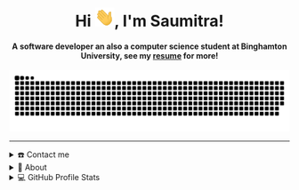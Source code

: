 <div align="center">
<h1 align="center">Hi <img width="35" src="https://github.com/1999AZZAR/1999AZZAR/blob/main/resources/img/waving.gif">, I'm Saumitra!</h1>
<h4 align="center">A software developer an also a computer science student at Binghamton University, see my <a href="https://www.dropbox.com/s/c6qn2l9y10t07qc/Final_Resume-V2.pdf?dl=0" target="_blank">resume</a> for more!</h4>
</div>

<div align="center">
  <img  src="https://github.com/1999AZZAR/1999AZZAR/blob/main/resources/img/grid-snake.svg"
       alt="snake" /></a>
</div>

-----
<details>
  <summary>☎️ Contact me</summary>
<div>
  <samp>
    <h2 align="center">You can reach me by:</h2>
    <p align="center">
      <br/>
      <a href="https://www.linkedin.com/in/saumitra-lohokare/" target="blank"><img align="center"
         src="https://img.shields.io/badge/linkedin-%231DA1F2.svg?style=for-the-badge&logo=linkedin&logoColor=white"
         alt="LinkedIn" height="30"/></a>
      <a href="mailto:slohoka1@binghamton.edu" target="blank"><img align="center"
         src="https://img.shields.io/badge/gmail-EA4335.svg?style=for-the-badge&logo=gmail&logoColor=white"
         alt="Mail" height="30"/></a>
    </p>
  </samp>
</div>
</details>

<details>
  <summary>🧮 About</summary>
<div>
<samp>
<h2 align="center">About this Account</h2>
 <p align="center">
  <a href="github.com/SaumitraLohokare" target="blank"><img align="center" 
     src="https://komarev.com/ghpvc/?username=SaumitraLohokare&style=for-the-badge&label=PROFILE+VIEWS" height="25"
     alt="views count" /></a>
  <a href="https://www.github.com/SaumitraLohokare"><img align="center" 
     src="https://img.shields.io/website?down_message=offline&style=for-the-badge&up_message=online&url=https%3A%2F%2F1999azzar.github.io%2F1999AZZAR%2F" height="25"
     alt="github" /></a>
  </p>
 <p align="center">
  <a href="github.com/SaumitraLohokare"><img align="center"
     src="https://forthebadge.com/images/badges/works-on-my-machine.svg" height="25"
     alt="work on my machine" /></a>
 </p>
 </samp>
</div>
</details>
  
<details> 
  <summary>💻 GitHub Profile Stats</summary>
  <div>
  <samp>
    <h2 align="center"> Github stats </h2>
      <br/>
    <details open>
  <summary><h3>Languages</h3></summary>
            <p align="center">
        <a href="https://github.com/SaumitraLohokare/">
          <img src="https://github-readme-stats.vercel.app/api/top-langs/?username=SaumitraLohokare&langs_count=6&theme=gruvbox&layout=compact&hide_border=true"
          alt="SaumitraLohokare :: overall Top Langs " /></a>
      </p>
        <p align="center">
          <a href="https://github.com/SaumitraLohokare/">
          <img width="45%" src="https://github-profile-summary-cards.vercel.app/api/cards/repos-per-language?username=SaumitraLohokare&theme=gruvbox&layout=compact&hide_border=true"
          alt="SaumitraLohokare :: Top Langs by repo" />
          <img width="45%" src="https://github-profile-summary-cards.vercel.app/api/cards/most-commit-language?username=SaumitraLohokare&theme=gruvbox&layout=compact&hide_border=true"
          alt="SaumitraLohokare :: Top Langs by commit" />
          </a>
        </p>
</details>
    <details open>
  <summary><h3>Stasistic</h3></summary>
        <p align="center">
          <a href="https://github.com/SaumitraLohokare/">
          <img width="49.5%" src="https://github-readme-stats.vercel.app/api?username=SaumitraLohokare&show_icons=true&theme=gruvbox&hide_border=true" />
          <img width="49.5%" src="https://github-readme-streak-stats.herokuapp.com/?user=SaumitraLohokare&theme=gruvbox&hide_border=true" />
          </a>
       </p>
     <br>
     </samp>
  </div>    
</details>
</div>
</details>
<br/>
</details> 
